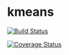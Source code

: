 # kmeans
[![Build Status](https://travis-ci.org/GhCristea/kmeans.svg?branch=master)](https://travis-ci.org/GhCristea/kmeans)

[![Coverage Status](https://coveralls.io/repos/github/GhCristea/kmeans/badge.svg)](https://coveralls.io/github/GhCristea/kmeans)
